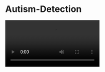 # Autism-Detection
![Screenshot 2: Music Recommendation](/screenshots/streamlit-Home-2024-01-02-20-01-01.mp4)
